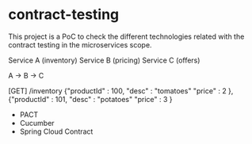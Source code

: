 # contract-testing

This project is a PoC to check the different technologies related with the contract testing in the microservices scope.

Service A (inventory)
Service B (pricing)
Service C (offers)

A -> B -> C

[GET] /inventory
{"productId" : 100,
 "desc" : "tomatoes"
 "price" : 2
},
{"productId" : 101,
"desc" : "potatoes"
"price" : 3
}

- PACT
- Cucumber
- Spring Cloud Contract


